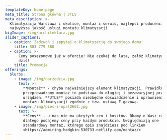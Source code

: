 ```yaml
---
templateKey: home-page
meta_title: Strona główna | JTLS
meta_description: >-
  Klimatyzacja Warszawa i okolice, montaż i serwis, najlepsi producenci,
  najwyższa jakość usługi montażu klimatyzacji
bigImage: /img/architektura.jpg
slider_captions:
  - caption: Zadzwoń i zapytaj o klimatyzację do swojego domu!
    title: 883 779 380
  - caption: >-
      Ceny posezonowe już w ofercie! Nie czekaj do lata, załóż klimatyzację już
      dziś!
    title: Promocja
offerings:
  blurbs:
    - image: /img/narzedzia.jpg
      text: >-
        **Montaż** - chyba najważniejszy element klimatyzacji. Prawidłowo
        przeprowadzony montaż to podstawa do długiej i bezawaryjnej pracy
        urządzeń. **JTLS** posiada niezbędne doświadczenie i uprawnienia do
        montażu klimatyzacji zgodnie z tzw. ustawą F-gazową.
    - image: /img/pies-i-upal2662.jpg
      text: >-
        **Ceny** - u nas nie ma ukrytych cen i kosztów. Dbamy o Wasz czas,
        dlatego podajemy ceny przy każdym produkcie. Uwzględniają one
        standardowy montaż, którego opis znajdziesz pod linkiem
        <https://admiring-hodgkin-530733.netlify.com/montaz/>
---
```


